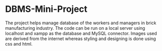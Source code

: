 # DBMS-Mini-Project
The project helps manage database of the workers and managers in brick manufacturing industry.
The code can be run on a local server using localhost and xampp as the database and MySQL connector.
Images used are derived from the internet whereas styling and designing is done using css and html.
